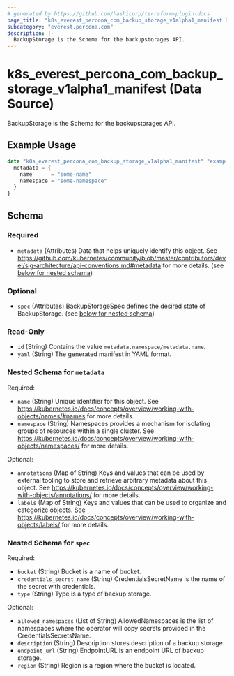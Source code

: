 ```yaml
---
# generated by https://github.com/hashicorp/terraform-plugin-docs
page_title: "k8s_everest_percona_com_backup_storage_v1alpha1_manifest Data Source - terraform-provider-k8s"
subcategory: "everest.percona.com"
description: |-
  BackupStorage is the Schema for the backupstorages API.
---
```


# k8s_everest_percona_com_backup_storage_v1alpha1_manifest (Data Source)

BackupStorage is the Schema for the backupstorages API.

## Example Usage

```terraform
data "k8s_everest_percona_com_backup_storage_v1alpha1_manifest" "example" {
  metadata = {
    name      = "some-name"
    namespace = "some-namespace"
  }
}
```

<!-- schema generated by tfplugindocs -->
## Schema

### Required

- `metadata` (Attributes) Data that helps uniquely identify this object. See https://github.com/kubernetes/community/blob/master/contributors/devel/sig-architecture/api-conventions.md#metadata for more details. (see [below for nested schema](#nestedatt--metadata))

### Optional

- `spec` (Attributes) BackupStorageSpec defines the desired state of BackupStorage. (see [below for nested schema](#nestedatt--spec))

### Read-Only

- `id` (String) Contains the value `metadata.namespace/metadata.name`.
- `yaml` (String) The generated manifest in YAML format.

<a id="nestedatt--metadata"></a>
### Nested Schema for `metadata`

Required:

- `name` (String) Unique identifier for this object. See https://kubernetes.io/docs/concepts/overview/working-with-objects/names/#names for more details.
- `namespace` (String) Namespaces provides a mechanism for isolating groups of resources within a single cluster. See https://kubernetes.io/docs/concepts/overview/working-with-objects/namespaces/ for more details.

Optional:

- `annotations` (Map of String) Keys and values that can be used by external tooling to store and retrieve arbitrary metadata about this object. See https://kubernetes.io/docs/concepts/overview/working-with-objects/annotations/ for more details.
- `labels` (Map of String) Keys and values that can be used to organize and categorize objects. See https://kubernetes.io/docs/concepts/overview/working-with-objects/labels/ for more details.


<a id="nestedatt--spec"></a>
### Nested Schema for `spec`

Required:

- `bucket` (String) Bucket is a name of bucket.
- `credentials_secret_name` (String) CredentialsSecretName is the name of the secret with credentials.
- `type` (String) Type is a type of backup storage.

Optional:

- `allowed_namespaces` (List of String) AllowedNamespaces is the list of namespaces where the operator will copy secrets provided in the CredentialsSecretsName.
- `description` (String) Description stores description of a backup storage.
- `endpoint_url` (String) EndpointURL is an endpoint URL of backup storage.
- `region` (String) Region is a region where the bucket is located.
